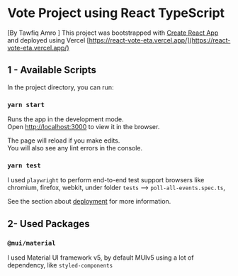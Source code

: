 # Vote Project using React TypeScript

[By Tawfiq Amro ] This project was bootstrapped with [Create React App](https://github.com/facebook/create-react-app) and deployed using Vercel
[https://react-vote-eta.vercel.app/](https://react-vote-eta.vercel.app/)
## 1 - Available Scripts

In the project directory, you can run:

### `yarn start`

Runs the app in the development mode.\
Open [http://localhost:3000](http://localhost:3000) to view it in the browser.

The page will reload if you make edits.\
You will also see any lint errors in the console.

### `yarn test`

I used `playwright` to perform end-to-end test support browsers like chromium, firefox, webkit, under folder `tests` --> `poll-all-events.spec.ts`,


See the section about [deployment](https://facebook.github.io/create-react-app/docs/deployment) for more information.


## 2- Used Packages

### `@mui/material`

I used Material UI framework v5, by default MUIv5 using a lot of dependency, like `styled-components`